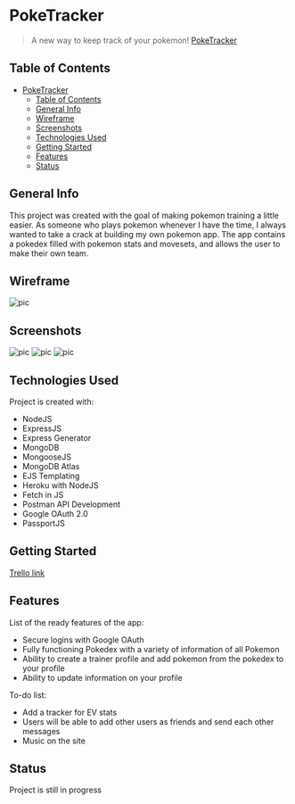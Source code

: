 # PokeTracker
> A new way to keep track of your pokemon!
[PokeTracker](http://cems-poketracker.herokuapp.com/)

## Table of Contents
- [PokeTracker](#poketracker)
  - [Table of Contents](#table-of-contents)
  - [General Info](#general-info)
  - [Wireframe](#wireframe)
  - [Screenshots](#screenshots)
  - [Technologies Used](#technologies-used)
  - [Getting Started](#getting-started)
  - [Features](#features)
  - [Status](#status)

## General Info
This project was created with the goal of making pokemon training a little easier. As someone who plays pokemon whenever I have the time, I always wanted to take a crack at building my own pokemon app. The app contains a pokedex filled with pokemon stats and movesets, and allows the user to make their own team.

## Wireframe
![pic](https://i.imgur.com/6tlRRwD.png/to/img.png)

## Screenshots
![pic](https://i.imgur.com/bcPO7hl.png/to/img.png)
![pic](https://i.imgur.com/uNb7CXG.png/to/img.png)
![pic](https://i.imgur.com/zGSP0fP.png/to/img.png)

## Technologies Used
Project is created with:
 
* NodeJS
* ExpressJS
* Express Generator
* MongoDB
* MongooseJS
* MongoDB Atlas
* EJS Templating
* Heroku with NodeJS
* Fetch in JS
* Postman API Development
* Google OAuth 2.0
* PassportJS 

## Getting Started

[Trello link](https://trello.com/b/T1h9ev7R/poketracker)

## Features
List of the ready features of the app:
* Secure logins with Google OAuth
* Fully functioning Pokedex with a variety of information of all Pokemon
* Ability to create a trainer profile and add pokemon from the pokedex to your profile
* Ability to update information on your profile

To-do list:
* Add a tracker for EV stats
* Users will be able to add other users as friends and send each other messages
* Music on the site

## Status
Project is still in progress
   

